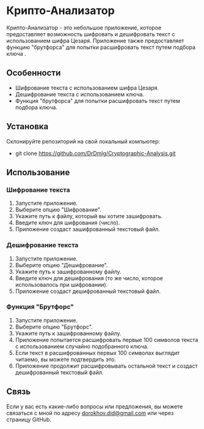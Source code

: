 # Крипто-Анализатор
Крипто-Анализатор - это небольшое приложение, которое предоставляет возможность шифровать и дешифровать текст с использованием шифра Цезаря. 
Приложение также предоставляет функцию "брутфорса" для попытки расшифровать текст путем подбора ключа .

## Особенности
- Шифрование текста с использованием шифра Цезаря.
- Дешифрование текста с использованием ключа.
- Функция "брутфорса" для попытки расшифровать текст путем подбора ключа.

## Установка
Склонируйте репозиторий на свой локальный компьютер:
- git clone https://github.com/DrDmlg/Cryptographic-Analysis.git

## Использование

### Шифрование текста

1. Запустите приложение.  
2. Выберите опцию "Шифрование".  
3. Укажите путь к файлу, который вы хотите зашифровать.
4. Введите ключ для шифрования (число).  
5. Приложение создаст зашифрованный текстовый файл.

### Дешифрование текста

1. Запустите приложение.
2. Выберите опцию "Дешифрование".  
3. Укажите путь к зашифрованному файлу.  
4. Введите ключ для дешифрования (то же число, которое использовалось при шифровании).  
5. Приложение создаст дешифрованный текстовый файл.
   
### Функция "Брутфорс"

1. Запустите приложение.  
2. Выберите опцию "Брутфорс".  
3. Укажите путь к зашифрованному файлу.  
4. Приложение попытается расшифровать первые 100 символов текста с использованием случайно подобранного ключа.  
5. Если текст в расшифрованных первых 100 символах выглядит читаемо, вы можете подтвердить это.  
6. Приложение продолжит расшифровывать остальной текст и создаст дешифрованный текстовый файл.

## Связь
Если у вас есть какие-либо вопросы или предложения, вы можете связаться с мной по адресу dorokhov.did@gmail.com или через страницу GitHub.
